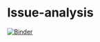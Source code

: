 # Issue-analysis

[![Binder](https://mybinder.org/badge_logo.svg)](https://mybinder.org/v2/gh/softvis-research/issue-analysis/master)